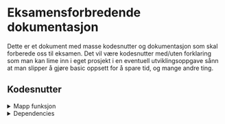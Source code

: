 <h1>Eksamensforbredende dokumentasjon </h1>
<p>Dette er et dokument med masse kodesnutter og dokumentasjon som skal forberede oss til eksamen. Det vil være kodesnutter med/uten forklaring som man kan lime inn i eget prosjekt i en eventuell utviklingsoppgave sånn at man slipper å gjøre basic oppsett for å spare tid, og mange andre ting. </p>

<summary><h2>Kodesnutter</h2> </summary>
<details>
<summary>Mapp funksjon </summary>
<details>
<summary>  Med forklaring</summary>

```jsx
//axios brukes fordi axios er best ;)
import axios from 'axios';
import { useEffect, useState } from 'react';

export default function Products() {
    const [arrayData, setArrayData] = useState([]);
    
    useEffect(() => {
        // Legg til eget API her
        axios.get('/getData').then((response) => {
            setArrayData(response.data)
        })
        //onloadstart velges sånn at appen bare vil kjøre denne funksjonen en gang, altså når appen lastes inn.
    }, [onloadstart])

    // VIKTIG!! FJERN ALLE HTML KOMMENTARER FRA KODEN OM DU BRUKER DENNE. DISSE ER BARE HER FOR FORKLARING OG VIL SKAPE PROBLEMER I REACT-PROSJEKTET DITT!
    return (
        <div className='pageContainer'>
            <div className='itemContainer'>
            <!--This is a comment. Comments are not displayed in the browser-->
                {arrayData.map((array) => (

                    <!--Alt innenfor denne map funksjonen er bare eksempler som må byttes ut med egen data når du bruker denne kodesnutten. Om du skal bruke noe fra arrayet skal du skrive navnet til arrayet i parentesen i funksjonen og derreter skrive hvilken data du vil ha. Husk å ha curly-brackets rundt. F.eks. {array.navn} -->

                    <!--Eksempelkode -->
                    <h1>{array.navn}</h1>
                    <img src={array.bildeBane}>
                    <p>{array.pris}</p>
                ))}
            </div>
        </div>
    ); 
}
```
</details>
<details>
<summary>  Bare kode</summary>

```jsx
import axios from 'axios';
import { useEffect, useState } from 'react';

export default function Products() {
    const [arrayData, setArrayData] = useState([]);
    
    useEffect(() => {
        axios.get('/getData').then((response) => {
            setArrayData(response.data)
        })
    }, [onloadstart])


    return (
        <div className='pageContainer'>
            <div className='itemContainer'>
                {arrayData.map((array) => (

                ))}
            </div>
        </div>
    ); 
}
```
</details>
</details>
<details>
<summary>Dependencies </summary>

| Name | Feature |
| -----| ------- |
| Express| Used to make API's and to handle different HTTP-requests from diferent URL's.|
| Cors | Makes it possible to use HTTP-requests on cross origins/devices.|
| FS| Filesystem used to store, acess and change data on device/operating system.|
| | |
| | |
| | |
| | |
| | |
| | |
</details>
